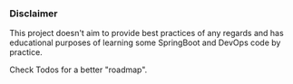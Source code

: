 ### Disclaimer
This project doesn't aim to provide best practices of any regards and has educational purposes of learning some SpringBoot and DevOps code by practice. 

Check Todos for a better "roadmap".
